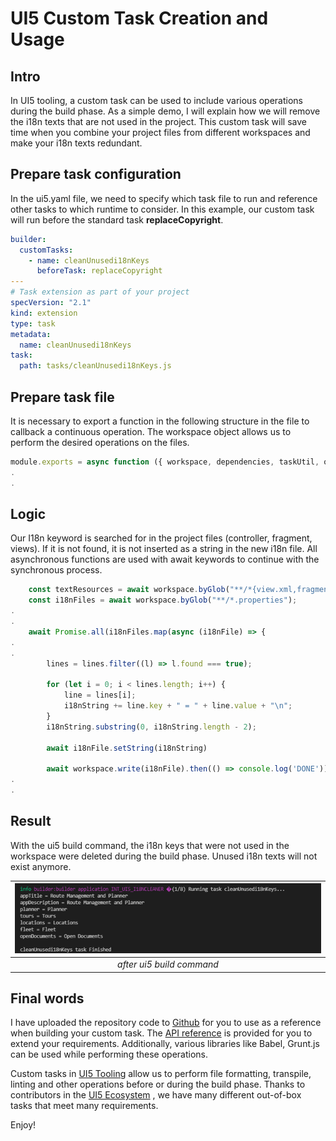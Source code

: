 # UI5 Custom Task Creation and Usage 

## Intro

In UI5 tooling, a custom task can be used to include various operations during the build phase. As a simple demo, I will explain how we will remove the i18n texts that are not used in the project. This custom task will save time when you combine your project files from different workspaces and make your i18n texts redundant.


## Prepare task configuration

In the ui5.yaml file, we need to specify which task file to run and reference other tasks to which runtime to consider. In this example, our custom task will run before the standard task **replaceCopyright**. 


````yaml
builder:
  customTasks:
    - name: cleanUnusedi18nKeys
      beforeTask: replaceCopyright
---
# Task extension as part of your project
specVersion: "2.1"
kind: extension
type: task
metadata:
  name: cleanUnusedi18nKeys
task:
  path: tasks/cleanUnusedi18nKeys.js
````

## Prepare task file
It is necessary to export a function in the following structure in the file to callback a continuous operation. The workspace object allows us to perform the desired operations on the files.

````javascript
module.exports = async function ({ workspace, dependencies, taskUtil, options }) {
.
.
````

## Logic
Our I18n keyword is searched for in the project files (controller, fragment, views). If it is not found, it is not inserted as a string in the new i18n file. All asynchronous functions are used with await keywords to continue with the synchronous process. 

````javascript
    const textResources = await workspace.byGlob("**/*{view.xml,fragment.xml,controller.js,manifest.json}");
    const i18nFiles = await workspace.byGlob("**/*.properties");
.
.
    await Promise.all(i18nFiles.map(async (i18nFile) => {
. 
.
        lines = lines.filter((l) => l.found === true);

        for (let i = 0; i < lines.length; i++) {
            line = lines[i];
            i18nString += line.key + " = " + line.value + "\n";
        }
        i18nString.substring(0, i18nString.length - 2);

        await i18nFile.setString(i18nString)

        await workspace.write(i18nFile).then(() => console.log('DONE'));
.
.
````

## Result

With the ui5 build command, the i18n keys that were not used in the workspace were deleted during the build phase. Unused i18n texts will not exist anymore.

| ![For mobile devices](images/custom-tasks-1.png) | 
|:--:| 
| *after ui5 build command* |

## Final words
I have uploaded the repository code to [Github](https://github.com/Yunustuzun/UI5-i18n-cleaner) for you to use as a reference when building your custom task. The [API reference](https://sap.github.io/ui5-tooling/api/index.html) is provided for you to extend your requirements. Additionally, various libraries like Babel, Grunt.js can be used while performing these operations.

Custom tasks in [UI5 Tooling](https://sap.github.io/ui5-tooling/) allow us to perform file formatting, transpile, linting and other operations before or during the build phase. Thanks to contributors in the [UI5 Ecosystem](https://github.com/ui5-community/ui5-ecosystem-showcase) , we have many different out-of-box tasks that meet many requirements.

Enjoy!
